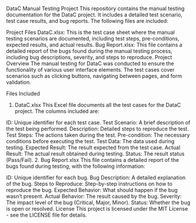DataC Manual Testing Project
This repository contains the manual testing documentation for the DataC project. It includes a detailed test scenario, test case results, and bug reports. The following files are included:

Project Files
DataC.xlsx: This is the test case sheet where the manual testing scenarios are documented, including test steps, pre-conditions, expected results, and actual results.
Bug Report.xlsx: This file contains a detailed report of the bugs found during the manual testing process, including bug descriptions, severity, and steps to reproduce.
Project Overview
The manual testing for DataC was conducted to ensure the functionality of various user interface elements. The test cases cover scenarios such as clicking buttons, navigating between pages, and form validation.

Files Included
1. DataC.xlsx
This Excel file documents all the test cases for the DataC project. The columns included are:

ID: Unique identifier for each test case.
Test Scenario: A brief description of the test being performed.
Description: Detailed steps to reproduce the test.
Test Steps: The actions taken during the test.
Pre-condition: The necessary conditions before executing the test.
Test Data: The data used during testing.
Expected Result: The result expected from the test case.
Actual Result: The actual result obtained during testing.
Status: The result status (Pass/Fail).
2. Bug Report.xlsx
This file contains a detailed report of the bugs found during testing, with the following information:

ID: Unique identifier for each bug.
Bug Description: A detailed explanation of the bug.
Steps to Reproduce: Step-by-step instructions on how to reproduce the bug.
Expected Behavior: What should happen if the bug wasn’t present.
Actual Behavior: The result caused by the bug.
Severity: The impact level of the bug (Critical, Major, Minor).
Status: Whether the bug is open or resolved.
License
This project is licensed under the MIT License - see the LICENSE file for details.
